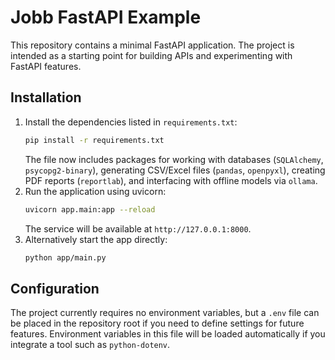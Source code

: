 # Jobb FastAPI Example

This repository contains a minimal FastAPI application. The project is intended as a starting point for building APIs and experimenting with FastAPI features.

## Installation

1. Install the dependencies listed in `requirements.txt`:
   ```bash
   pip install -r requirements.txt
   ```
   The file now includes packages for working with databases
   (`SQLAlchemy`, `psycopg2-binary`), generating CSV/Excel files
   (`pandas`, `openpyxl`), creating PDF reports (`reportlab`), and
   interfacing with offline models via `ollama`.
2. Run the application using uvicorn:
   ```bash
   uvicorn app.main:app --reload
   ```
   The service will be available at `http://127.0.0.1:8000`.
3. Alternatively start the app directly:
   ```bash
   python app/main.py
   ```

## Configuration

The project currently requires no environment variables, but a `.env` file can be placed in the repository root if you need to define settings for future features. Environment variables in this file will be loaded automatically if you integrate a tool such as `python-dotenv`.

